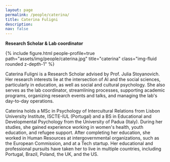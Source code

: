 ```yaml
---
layout: page
permalink: /people/caterina/
title: Caterina Fuligni
description: 
nav: false
---
```


**Research Scholar & Lab coordinator**

{% include figure.html people-profile=true path="assets/img/people/caterina.jpg" title="caterina" class="img-fluid rounded z-depth-1" %}

Caterina Fuligni is a Research Scholar advised by Prof. Julia Stoyanovich. Her research interests lie at the intersection of AI and the social sciences, particularly in education, as well as social and cultural psychology. She also serves as the lab coordinator, streamlining processes, supporting academic programs, organizing research events and talks, and managing the lab's day-to-day operations.

Caterina holds a MSc in Psychology of Intercultural Relations from Lisbon University Institute, ISCTE-IUL (Portugal) and a BS in Educational and Developmental Psychology from the University of Padua (Italy). During her studies, she gained experience working in women's health, youth education, and refugee support. After completing her education, she worked in Human Resources at intergovernmental organizations, such as the European Commission, and at a Tech startup. Her educational and professional pursuits have taken her to live in multiple countries, including Portugal, Brazil, Poland, the UK, and the US. 
